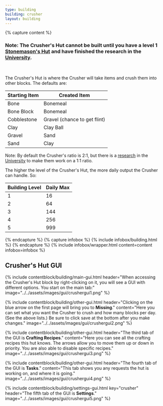 ```yaml
---
type: building
building: crusher
layout: building
---
```

{% capture content %}
### Note: The Crusher's Hut cannot be built until you have a level 1 [Stonemason's Hut](../../source/buildings/stonemason) and have finished the research in the [University](../../source/buildings/university).
<br>

The Crusher's Hut is where the Crusher will take items and crush them into other blocks. The defaults are: 

| Starting Item | Created Item                 |
| ------------- | ---------------------------- |
| Bone          | Bonemeal                     |
| Bone Block    | Bonemeal                     |
| Cobblestone   | Gravel (chance to get flint) |
| Clay          | Clay Ball                    |
| Gravel        | Sand                         |
| Sand          | Clay                         |

Note: By default the Crusher's ratio is 2:1, but there is a [research](../../source/systems/research) in the [University](../../source/buildings/university) to make them work on a 1:1 ratio.

The higher the level of the Crusher's Hut, the more daily output the Crusher can handle. So:

| Building Level | Daily Max |
| -------------- | --------- |
| 1              | 16        |
| 2              | 64        |
| 3              | 144       |
| 4              | 256       |
| 5              | 999       |
{% endcapture %}
{% capture infobox %}
{% include infobox/building.html %}
{% endcapture %}
{% include infobox/wrapper.html content=content infobox=infobox %}

## Crusher's Hut GUI

{% include contentblock/building/main-gui.html header="When accessing the Crusher's Hut block by right-clicking on it, you will see a GUI with different options. You start on the main tab:" image="../../assets/images/gui/crushergui1.png" %}

{% include contentblock/building/other-gui.html header="Clicking on the blue arrow on the first page will bring you to <strong>Missing</strong>." content="Here you can set what you want the Crusher to crush and how many blocks per day. (See the above lists.) Be sure to click save at the bottom after you make changes." image="../../assets/images/gui/crushergui2.png" %}

{% include contentblock/building/other-gui.html header="The third tab of the GUI is <strong>Crafting Recipes</strong>." content="Here you can see all the crafting recipes this hut knows.  The arrows allow you to move them up or down in priority.  You are also able to disable specific recipes." image="../../assets/images/gui/crushergui3.png" %}

{% include contentblock/building/other-gui.html header="The fourth tab of the GUI is <strong>Tasks</strong>." content="This tab shows you any requests the hut is working on, and where it is going." image="../../assets/images/gui/crushergui4.png" %}

{% include contentblock/building/settings-gui.html key="crusher" header="The fifth tab of the GUI is <strong>Settings</strong>." image="../../assets/images/gui/crushergui5.png" %}